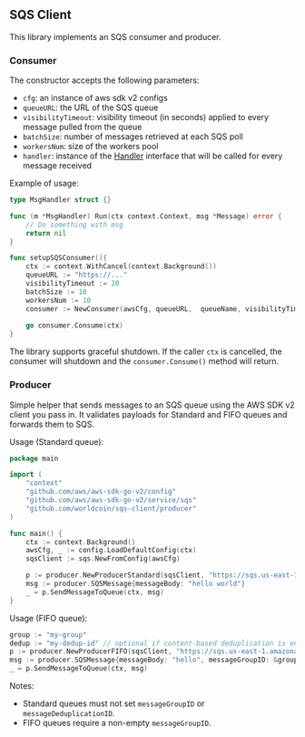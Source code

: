 ## SQS Client

This library implements an SQS consumer and producer.


### Consumer
The constructor accepts the following parameters:
* `cfg`: an instance of aws sdk v2 configs
* `queueURL`: the URL of the SQS queue
* `visibilityTimeout`: visibility timeout (in seconds) applied to every message pulled from the queue
* `batchSize`: number of messages retrieved at each SQS poll
* `workersNum`: size of the workers pool
* `handler`: instance of the [Handler](./pkg/handler.go) interface that will be called for every message received

Example of usage:
```go
type MsgHandler struct {}

func (m *MsgHandler) Run(ctx context.Context, msg *Message) error {
    // Do something with msg
    return nil
}

func setupSQSConsumer(){
    ctx := context.WithCancel(context.Background())
    queueURL := "https://..."
    visibilityTimeout := 20
    batchSize := 10
    workersNum := 10
    consumer := NewConsumer(awsCfg, queueURL,  queueName, visibilityTimeout, batchSize, workersNum, MsgHandler{})
    
    go consumer.Consume(ctx)
}
```

The library supports graceful shutdown. If the caller `ctx` is cancelled, the consumer will shutdown and the 
`consumer.Consume()` method will return.

### Producer
Simple helper that sends messages to an SQS queue using the AWS SDK v2 client you pass in. It validates payloads for Standard and FIFO queues and forwards them to SQS.

Usage (Standard queue):
```go
package main

import (
    "context"
    "github.com/aws/aws-sdk-go-v2/config"
    "github.com/aws/aws-sdk-go-v2/service/sqs"
    "github.com/worldcoin/sqs-client/producer"
)

func main() {
    ctx := context.Background()
    awsCfg, _ := config.LoadDefaultConfig(ctx)
    sqsClient := sqs.NewFromConfig(awsCfg)

    p := producer.NewProducerStandard(sqsClient, "https://sqs.us-east-1.amazonaws.com/123456789012/standard-queue")
    msg := producer.SQSMessage{messageBody: "hello world"}
    _ = p.SendMessageToQueue(ctx, msg)
}
```

Usage (FIFO queue):
```go
group := "my-group"
dedup := "my-dedup-id" // optional if content-based deduplication is enabled on the queue
p := producer.NewProducerFIFO(sqsClient, "https://sqs.us-east-1.amazonaws.com/123456789012/my-queue.fifo")
msg := producer.SQSMessage{messageBody: "hello", messageGroupID: &group, messageDeduplicationID: &dedup}
_ = p.SendMessageToQueue(ctx, msg)
```

Notes:
- Standard queues must not set `messageGroupID` or `messageDeduplicationID`.
- FIFO queues require a non-empty `messageGroupID`.
